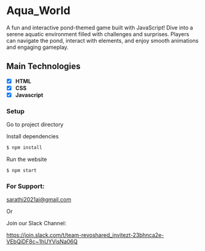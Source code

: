 # Aqua_World
A fun and interactive pond-themed game built with JavaScript! Dive into a serene aquatic environment filled with challenges and surprises. Players can navigate the pond, interact with elements, and enjoy smooth animations and engaging gameplay.

## Main Technologies

* [x] **HTML**
* [x] **CSS**
* [x] **Javascript**

### Setup

Go to project directory

Install dependencies 

```bash
$ npm install

```

Run the website

```bash
$ npm start
```

### For Support: 
sarathi2021ai@gmail.com

Or

Join our Slack Channel:

https://join.slack.com/t/team-revoshared_invitezt-23bhnca2e-VEbQiDF8c~1hUYVjsNa06Q
